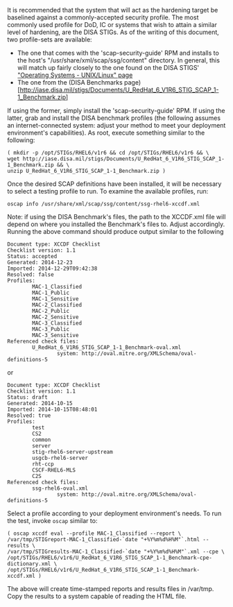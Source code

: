 It is recommended that the system that will act as the hardening target be baselined against a commonly-accepted security profile. The most commonly used profile for DoD, IC or systems that wish to attain a similar level of hardening, are the DISA STIGs. As of the writing of this document, two profile-sets are available:
- The one that comes with the 'scap-security-guide' RPM and installs to the host's "/usr/share/xml/scap/ssg/content" directory. In general, this will match up fairly closely to the one found on the DISA STIGS' ["Operating Systems - UNIX/Linux" page](http://iase.disa.mil/stigs/Documents/U_RedHat_6_V1R6_STIG.zip)
- The one from the (DISA Benchmarks page)[http://iase.disa.mil/stigs/Documents/U_RedHat_6_V1R6_STIG_SCAP_1-1_Benchmark.zip]


If using the former, simply install the 'scap-security-guide' RPM. If using the latter, grab and install the DISA benchmark profiles (the following assumes an internet-connected system: adjust your method to meet your deployment environment's capabilities). As root, execute something similar to the following:
~~~
( mkdir -p /opt/STIGs/RHEL6/v1r6 && cd /opt/STIGs/RHEL6/v1r6 && \
wget http://iase.disa.mil/stigs/Documents/U_RedHat_6_V1R6_STIG_SCAP_1-1_Benchmark.zip && \
unzip U_RedHat_6_V1R6_STIG_SCAP_1-1_Benchmark.zip )
~~~
Once the desired SCAP definitions have been installed, it will be necessary to select a testing profile to run. To examine the available profiles, run:
~~~
oscap info /usr/share/xml/scap/ssg/content/ssg-rhel6-xccdf.xml
~~~
Note: if using the DISA Benchmark's files, the path to the XCCDF.xml file will depend on where you installed the Benchmark's files to. Adjust accordingly. Running the above command should produce output similar to the following
~~~
Document type: XCCDF Checklist
Checklist version: 1.1
Status: accepted
Generated: 2014-12-23
Imported: 2014-12-29T09:42:38
Resolved: false
Profiles:
        MAC-1_Classified
        MAC-1_Public
        MAC-1_Sensitive
        MAC-2_Classified
        MAC-2_Public
        MAC-2_Sensitive
        MAC-3_Classified
        MAC-3_Public
        MAC-3_Sensitive
Referenced check files:
        U_RedHat_6_V1R6_STIG_SCAP_1-1_Benchmark-oval.xml
                system: http://oval.mitre.org/XMLSchema/oval-definitions-5
~~~
or
~~~
Document type: XCCDF Checklist
Checklist version: 1.1
Status: draft
Generated: 2014-10-15
Imported: 2014-10-15T08:48:01
Resolved: true
Profiles:
        test
        CS2
        common
        server
        stig-rhel6-server-upstream
        usgcb-rhel6-server
        rht-ccp
        CSCF-RHEL6-MLS
        C2S
Referenced check files:
        ssg-rhel6-oval.xml
                system: http://oval.mitre.org/XMLSchema/oval-definitions-5
~~~
Select a profile according to your deployment environment's needs. To run the test, invoke `oscap` similar to:
~~~
( oscap xccdf eval --profile MAC-1_Classified --report \
/var/tmp/STIGreport-MAC-1_Classified-`date "+%Y%m%d%H%M"`.html --results \
/var/tmp/STIGresults-MAC-1_Classified-`date "+%Y%m%d%H%M"`.xml --cpe \
/opt/STIGs/RHEL6/v1r6/U_RedHat_6_V1R6_STIG_SCAP_1-1_Benchmark-cpe-dictionary.xml \
/opt/STIGs/RHEL6/v1r6/U_RedHat_6_V1R6_STIG_SCAP_1-1_Benchmark-xccdf.xml )
~~~
The above will create time-stamped reports and results files in /var/tmp. Copy the results to a system capable of reading the HTML file.
